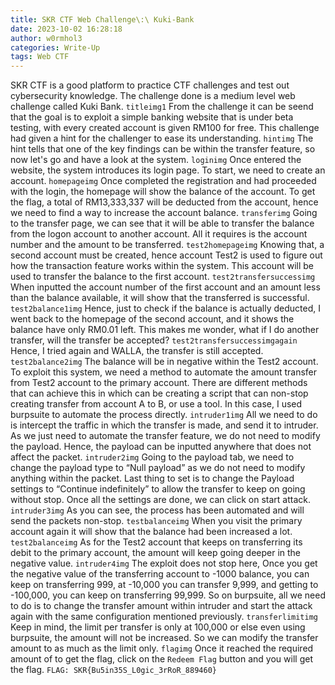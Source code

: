```yaml
---
title: SKR CTF Web Challenge\:\ Kuki-Bank
date: 2023-10-02 16:28:18
author: w0rmhol3
categories: Write-Up
tags: Web CTF
---
```

SKR CTF is a good platform to practice CTF challenges and test out cybersecurity knowledge. The challenge done is a medium level web challenge called Kuki Bank. <!--more-->
`titleimg1`
From the challenge it can be seend that the goal is to exploit a simple banking website that is under beta testing, with every created account is given RM100 for free. This challenge had given a hint for the challenger to ease its understanding.
`hintimg`
The hint tells that one of the key findings can be within the transfer feature, so now let's go and have a look at the system.
`loginimg`
Once entered the website, the system introduces its login page. To start, we need to create an account. 
`homepageimg`
Once completed the registration and had proceeded with the login, the homepage will show the balance of the account. To get the flag, a total of RM13,333,337 will be deducted from the account, hence we need to find a way to increase the account balance. 
`transferimg`
Going to the transfer page, we can see that it will be able to transfer the balance from the logon account to another account. All it requires is the account number and the amount to be transferred.
`test2homepageimg`
Knowing that, a second account must be created, hence account Test2 is used to figure out how the transaction feature works within the system. This account will be used to transfer the balance to the first account. 
`test2transfersuccessimg`
When inputted the account number of the first account and an amount less than the balance available, it will show that the transferred is successful.
`test2balance1img`
Hence, just to check if the balance is actually deducted, I went back to the homepage of the second account, and it shows the balance have only RM0.01 left. This makes me wonder, what if I do another transfer, will the transfer be accepted?
`test2transfersuccessimgagain`
Hence, I tried again and WALLA, the transfer is still accepted. 
`test2balance2img`
The balance will be in negative within the Test2 account. To exploit this system, we need a method to automate the amount transfer from Test2 account to the primary account. There are different methods that can achieve this in which can be creating a script that can non-stop creating transfer from account A to B, or use a tool. In this case, I used burpsuite to automate the process directly.
`intruder1img`
All we need to do is intercept the traffic in which the transfer is made, and send it to intruder. As we just need to automate the transfer feature, we do not need to modify the payload. Hence, the payload can be inputted anywhere that does not affect the packet.
`intruder2img`
Going to the payload tab, we need to change the payload type to “Null payload” as we do not need to modify anything within the packet. Last thing to set is to change the Payload settings to “Continue indefinitely” to allow the transfer to keep on going without stop. Once all the settings are done, we can click on start attack.
`intruder3img`
As you can see, the process has been automated and will send the packets non-stop.
`testbalanceimg`
When you visit the primary account again it will show that the balance had been increased a lot.
`test2balanceimg`
As for the Test2 account that keeps on transferring its debit to the primary account, the amount will keep going deeper in the negative value.
`intruder4img`
The exploit does not stop here, Once you get the negative value of the transferring account to -1000 balance, you can keep on transferring 999, at -10,000 you can  transfer 9,999, and getting to -100,000, you can keep on transferring 99,999. So on burpsuite, all we need to do is to change the transfer amount within intruder and start the attack again with the same configuration mentioned previously.
`transferlimitimg`
Keep in mind, the limit per transfer is only at 100,000 or else even using burpsuite, the amount will not be increased. So we can modify the transfer amount to as much as the limit only.
`flagimg`
Once it reached the required amount of to get the flag, click on the `Redeem Flag` button and you will get the flag.
`FLAG: SKR{Bu5in35S_L0gic_3rRoR_889460}` 
